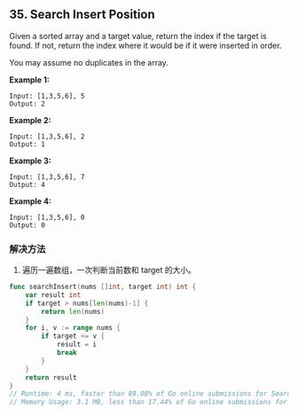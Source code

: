 ## 35. Search Insert Position

Given a sorted array and a target value, return the index if the target is found. If not, return the index where it would be if it were inserted in order.

You may assume no duplicates in the array.

**Example 1:**

```
Input: [1,3,5,6], 5
Output: 2
```

**Example 2:**

```
Input: [1,3,5,6], 2
Output: 1
```

**Example 3:**

```
Input: [1,3,5,6], 7
Output: 4
```

**Example 4:**

```
Input: [1,3,5,6], 0
Output: 0
```

### 解决方法

1. 遍历一遍数组，一次判断当前数和 target 的大小。

```go
func searchInsert(nums []int, target int) int {
	var result int
	if target > nums[len(nums)-1] {
		return len(nums)
	}
	for i, v := range nums {
		if target <= v {
			result = i
			break
		}
	}
	return result
}
// Runtime: 4 ms, faster than 89.08% of Go online submissions for Search Insert Position.
// Memory Usage: 3.1 MB, less than 17.44% of Go online submissions for Search Insert Position.

```

